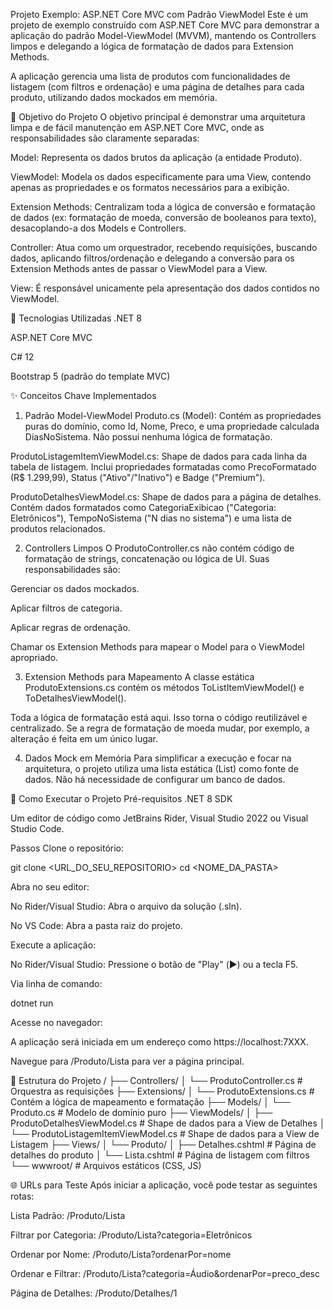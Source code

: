 Projeto Exemplo: ASP.NET Core MVC com Padrão ViewModel
Este é um projeto de exemplo construído com ASP.NET Core MVC para demonstrar a aplicação do padrão Model-ViewModel (MVVM), mantendo os Controllers limpos e delegando a lógica de formatação de dados para Extension Methods.

A aplicação gerencia uma lista de produtos com funcionalidades de listagem (com filtros e ordenação) e uma página de detalhes para cada produto, utilizando dados mockados em memória.

🎯 Objetivo do Projeto
O objetivo principal é demonstrar uma arquitetura limpa e de fácil manutenção em ASP.NET Core MVC, onde as responsabilidades são claramente separadas:

Model: Representa os dados brutos da aplicação (a entidade Produto).

ViewModel: Modela os dados especificamente para uma View, contendo apenas as propriedades e os formatos necessários para a exibição.

Extension Methods: Centralizam toda a lógica de conversão e formatação de dados (ex: formatação de moeda, conversão de booleanos para texto), desacoplando-a dos Models e Controllers.

Controller: Atua como um orquestrador, recebendo requisições, buscando dados, aplicando filtros/ordenação e delegando a conversão para os Extension Methods antes de passar o ViewModel para a View.

View: É responsável unicamente pela apresentação dos dados contidos no ViewModel.

🚀 Tecnologias Utilizadas
.NET 8

ASP.NET Core MVC

C# 12

Bootstrap 5 (padrão do template MVC)

✨ Conceitos Chave Implementados
1. Padrão Model-ViewModel
Produto.cs (Model): Contém as propriedades puras do domínio, como Id, Nome, Preco, e uma propriedade calculada DiasNoSistema. Não possui nenhuma lógica de formatação.

ProdutoListagemItemViewModel.cs: Shape de dados para cada linha da tabela de listagem. Inclui propriedades formatadas como PrecoFormatado (R$ 1.299,99), Status ("Ativo"/"Inativo") e Badge ("Premium").

ProdutoDetalhesViewModel.cs: Shape de dados para a página de detalhes. Contém dados formatados como CategoriaExibicao ("Categoria: Eletrônicos"), TempoNoSistema ("N dias no sistema") e uma lista de produtos relacionados.

2. Controllers Limpos
O ProdutoController.cs não contém código de formatação de strings, concatenação ou lógica de UI. Suas responsabilidades são:

Gerenciar os dados mockados.

Aplicar filtros de categoria.

Aplicar regras de ordenação.

Chamar os Extension Methods para mapear o Model para o ViewModel apropriado.

3. Extension Methods para Mapeamento
A classe estática ProdutoExtensions.cs contém os métodos ToListItemViewModel() e ToDetalhesViewModel().

Toda a lógica de formatação está aqui. Isso torna o código reutilizável e centralizado. Se a regra de formatação de moeda mudar, por exemplo, a alteração é feita em um único lugar.

4. Dados Mock em Memória
Para simplificar a execução e focar na arquitetura, o projeto utiliza uma lista estática (List<Produto>) como fonte de dados. Não há necessidade de configurar um banco de dados.

🔧 Como Executar o Projeto
Pré-requisitos
.NET 8 SDK

Um editor de código como JetBrains Rider, Visual Studio 2022 ou Visual Studio Code.

Passos
Clone o repositório:

git clone <URL_DO_SEU_REPOSITORIO>
cd <NOME_DA_PASTA>

Abra no seu editor:

No Rider/Visual Studio: Abra o arquivo da solução (.sln).

No VS Code: Abra a pasta raiz do projeto.

Execute a aplicação:

No Rider/Visual Studio: Pressione o botão de "Play" (▶️) ou a tecla F5.

Via linha de comando:

dotnet run

Acesse no navegador:

A aplicação será iniciada em um endereço como https://localhost:7XXX.

Navegue para /Produto/Lista para ver a página principal.

📂 Estrutura do Projeto
/
├── Controllers/
│   └── ProdutoController.cs     # Orquestra as requisições
├── Extensions/
│   └── ProdutoExtensions.cs     # Contém a lógica de mapeamento e formatação
├── Models/
│   └── Produto.cs               # Modelo de domínio puro
├── ViewModels/
│   ├── ProdutoDetalhesViewModel.cs  # Shape de dados para a View de Detalhes
│   └── ProdutoListagemItemViewModel.cs # Shape de dados para a View de Listagem
├── Views/
│   └── Produto/
│       ├── Detalhes.cshtml      # Página de detalhes do produto
│       └── Lista.cshtml         # Página de listagem com filtros
└── wwwroot/                     # Arquivos estáticos (CSS, JS)

🌐 URLs para Teste
Após iniciar a aplicação, você pode testar as seguintes rotas:

Lista Padrão: /Produto/Lista

Filtrar por Categoria: /Produto/Lista?categoria=Eletrônicos

Ordenar por Nome: /Produto/Lista?ordenarPor=nome

Ordenar e Filtrar: /Produto/Lista?categoria=Áudio&ordenarPor=preco_desc

Página de Detalhes: /Produto/Detalhes/1
